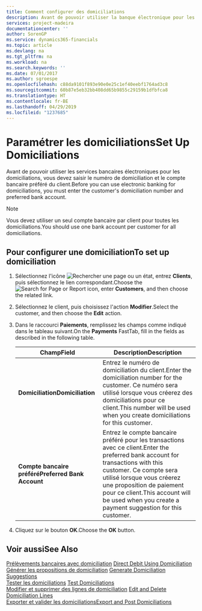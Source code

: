 ```yaml
---
title: Comment configurer des domiciliations
description: Avant de pouvoir utiliser la banque électronique pour les domiciliations, vous devez entrer le compte bancaire préféré et le numéro de domiciliation du client.
services: project-madeira
documentationcenter: ''
author: SorenGP
ms.service: dynamics365-financials
ms.topic: article
ms.devlang: na
ms.tgt_pltfrm: na
ms.workload: na
ms.search.keywords: ''
ms.date: 07/01/2017
ms.author: sgroespe
ms.openlocfilehash: c88da9101f893e90e0e25c1ef40eebf1764ad3c8
ms.sourcegitcommit: 60b87e5eb32bb408dd65b9855c29159b1dfbfca8
ms.translationtype: HT
ms.contentlocale: fr-BE
ms.lasthandoff: 04/29/2019
ms.locfileid: "1237685"
---
```

# <a name="set-up-domiciliations"></a><span data-ttu-id="f3fe7-103">Paramétrer les domiciliations</span><span class="sxs-lookup"><span data-stu-id="f3fe7-103">Set Up Domiciliations</span></span>
<span data-ttu-id="f3fe7-104">Avant de pouvoir utiliser les services bancaires électroniques pour les domiciliations, vous devez saisir le numéro de domiciliation et le compte bancaire préféré du client.</span><span class="sxs-lookup"><span data-stu-id="f3fe7-104">Before you can use electronic banking for domiciliations, you must enter the customer's domiciliation number and preferred bank account.</span></span>  

> [!NOTE]  
>  <span data-ttu-id="f3fe7-105">Vous devez utiliser un seul compte bancaire par client pour toutes les domiciliations.</span><span class="sxs-lookup"><span data-stu-id="f3fe7-105">You should use one bank account per customer for all domiciliations.</span></span>  

## <a name="to-set-up-domiciliation"></a><span data-ttu-id="f3fe7-106">Pour configurer une domiciliation</span><span class="sxs-lookup"><span data-stu-id="f3fe7-106">To set up domiciliation</span></span>  

1.  <span data-ttu-id="f3fe7-107">Sélectionnez l'icône ![Rechercher une page ou un état](../../media/ui-search/search_small.png "icône Rechercher une page ou un état"), entrez **Clients**, puis sélectionnez le lien correspondant.</span><span class="sxs-lookup"><span data-stu-id="f3fe7-107">Choose the ![Search for Page or Report](../../media/ui-search/search_small.png "Search for Page or Report icon") icon, enter **Customers**, and then choose the related link.</span></span>  
2.  <span data-ttu-id="f3fe7-108">Sélectionnez le client, puis choisissez l'action **Modifier**.</span><span class="sxs-lookup"><span data-stu-id="f3fe7-108">Select the customer, and then choose the **Edit** action.</span></span>  
3.  <span data-ttu-id="f3fe7-109">Dans le raccourci **Paiements**, remplissez les champs comme indiqué dans le tableau suivant.</span><span class="sxs-lookup"><span data-stu-id="f3fe7-109">On the **Payments** FastTab, fill in the fields as described in the following table.</span></span>  

    |<span data-ttu-id="f3fe7-110">Champ</span><span class="sxs-lookup"><span data-stu-id="f3fe7-110">Field</span></span>|<span data-ttu-id="f3fe7-111">Description</span><span class="sxs-lookup"><span data-stu-id="f3fe7-111">Description</span></span>|  
    |---------------------------------|---------------------------------------|  
    |<span data-ttu-id="f3fe7-112">**Domiciliation**</span><span class="sxs-lookup"><span data-stu-id="f3fe7-112">**Domiciliation**</span></span>|<span data-ttu-id="f3fe7-113">Entrez le numéro de domiciliation du client.</span><span class="sxs-lookup"><span data-stu-id="f3fe7-113">Enter the domiciliation number for the customer.</span></span> <span data-ttu-id="f3fe7-114">Ce numéro sera utilisé lorsque vous créerez des domiciliations pour ce client.</span><span class="sxs-lookup"><span data-stu-id="f3fe7-114">This number will be used when you create domiciliations for this customer.</span></span>|  
    |<span data-ttu-id="f3fe7-115">**Compte bancaire préféré**</span><span class="sxs-lookup"><span data-stu-id="f3fe7-115">**Preferred Bank Account**</span></span>|<span data-ttu-id="f3fe7-116">Entrez le compte bancaire préféré pour les transactions avec ce client.</span><span class="sxs-lookup"><span data-stu-id="f3fe7-116">Enter the preferred bank account for transactions with this customer.</span></span> <span data-ttu-id="f3fe7-117">Ce compte sera utilisé lorsque vous créerez une proposition de paiement pour ce client.</span><span class="sxs-lookup"><span data-stu-id="f3fe7-117">This account will be used when you create a payment suggestion for this customer.</span></span>|  

4.  <span data-ttu-id="f3fe7-118">Cliquez sur le bouton **OK**.</span><span class="sxs-lookup"><span data-stu-id="f3fe7-118">Choose the **OK** button.</span></span>  

## <a name="see-also"></a><span data-ttu-id="f3fe7-119">Voir aussi</span><span class="sxs-lookup"><span data-stu-id="f3fe7-119">See Also</span></span>  
 <span data-ttu-id="f3fe7-120">[Prélèvements bancaires avec domiciliation](direct-debit-using-domiciliation.md) </span><span class="sxs-lookup"><span data-stu-id="f3fe7-120">[Direct Debit Using Domiciliation](direct-debit-using-domiciliation.md) </span></span>  
 <span data-ttu-id="f3fe7-121">[Générer les propositions de domiciliation](how-to-generate-domiciliation-suggestions.md) </span><span class="sxs-lookup"><span data-stu-id="f3fe7-121">[Generate Domiciliation Suggestions](how-to-generate-domiciliation-suggestions.md) </span></span>  
 <span data-ttu-id="f3fe7-122">[Tester les domiciliations](how-to-test-domiciliations.md) </span><span class="sxs-lookup"><span data-stu-id="f3fe7-122">[Test Domiciliations](how-to-test-domiciliations.md) </span></span>  
 <span data-ttu-id="f3fe7-123">[Modifier et supprimer des lignes de domiciliation](how-to-edit-and-delete-domiciliation-lines.md) </span><span class="sxs-lookup"><span data-stu-id="f3fe7-123">[Edit and Delete Domiciliation Lines](how-to-edit-and-delete-domiciliation-lines.md) </span></span>  
 [<span data-ttu-id="f3fe7-124">Exporter et valider les domiciliations</span><span class="sxs-lookup"><span data-stu-id="f3fe7-124">Export and Post Domiciliations</span></span>](how-to-export-and-post-domiciliations.md)
